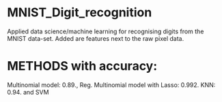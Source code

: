 # MNIST_Digit_recognition
Applied data science/machine learning for recognising digits from the MNIST data-set. Added are features next to the raw pixel data.

# METHODS with accuracy:
 Multinomial model: 0.89., Reg. Multinomial model with Lasso: 0.992. KNN: 0.94. and SVM
